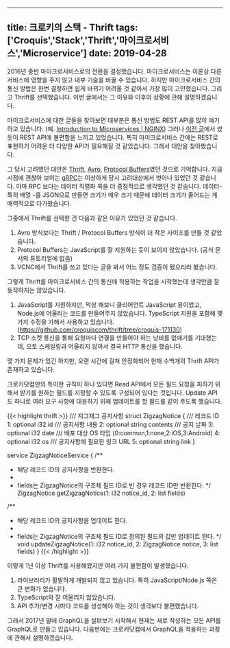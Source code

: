  ---
title: 크로키의 스택 - Thrift
tags: ['Croquis','Stack','Thrift','마이크로서비스','Microservice']
date: 2019-04-28
---

2016년 중반 마이크로서비스로의 전환을 결정했습니다.
마이크로서비스는 이론상 다른 서비스에 영향을 주지 않고 내부 기술을 바꿀 수 있습니다.
하지만 마이크로서비스 간의 통신 방법은 한번 결정하면 쉽게 바뀌기 어려울 것 같아서 가장 많이 고민했습니다.
그리고 Thrift를 선택했습니다.
이번 글에서는 그 이유와 이후의 상황에 관해 설명하겠습니다.

마이크로서비스에 대한 글들을 찾아보면 대부분은 통신 방법도 REST API를 많이 얘기하고 있습니다.
(예. [Introduction to Microservices | NGINX](https://www.nginx.com/blog/introduction-to-microservices/))
그러나 <a href='{{< relref "/tech/2018-05-30-1-croquis-stack-rest-api.ko.md" >}}'>이전 글</a>에서
썼듯이 REST API에 불편함을 느끼고 있었습니다. 특히 마이크로서비스 간에는 REST로 표현하기 어려운 더 다양한 API가 필요해질 것 같았습니다.
그래서 대안을 찾아봤습니다.

그 당시 고려했던 대안은 [Thrift](https://thrift.apache.org/), [Avro](https://avro.apache.org/), [Protocol Buffers](https://developers.google.com/protocol-buffers/)였던 것으로 기억합니다.
지금 시점에 괜찮아 보이는 [gRPC](https://grpc.io/)는 이상하게 당시 고려대상에서 벗어나 있었던 것 같습니다.
아마 RPC 보다는 데이터 직렬화 쪽을 더 중점적으로 생각했던 것 같습니다.
데이터- 특히 배열 -를 JSON으로 만들면 크기가 매우 크기 때문에 데이터 크기가 줄어드는 게 매력적으로 다가왔습니다.

그중에서 Thrift를 선택한 건 다음과 같은 이유가 있었던 것 같습니다.

1. Avro 방식보다는 Thrift / Protocol Buffers 방식이 더 작은 사이즈를 만들 것 같았습니다.
2. Protocol Buffers는 JavaScript를 잘 지원하는 듯이 보이지 않았습니다. (공식 문서의 튜토리얼에 없음)
3. VCNC에서 Thrift를 쓰고 있다는 글을 봐서 어느 정도 검증이 됐으리라 봤습니다.

그렇게 Thrift를 마이크로서비스 간의 통신에 적용하는 작업을 시작했는데 생각만큼 잘 동작하지는 않았습니다.

1. JavaScript를 지원하지만, 막상 해보니 클리어언트 JavaScript 용이었고, Node.js에 어울리는 코드를 만들어주지 않았습니다. TypeScript 지원을 포함해 몇 가지 수정을 가해서 사용하고 있습니다. (https://github.com/croquiscom/thrift/tree/croquis-171130)
2. TCP 소켓 통신을 통해 요청마다 연결을 만들어야 하는 낭비를 없애기를 기대했는데, 오토 스케일링과 어울리지 않아서 결국 HTTP 통신을 했습니다.

몇 가지 문제가 있긴 하지만, 오랜 시간에 걸쳐 안정화되어 현재 수백개의 Thrift API가 존재하고 있습니다.

크로키닷컴만의 특이한 규칙이 하나 있다면 Read API에서 모든 필드 요청을 피하기 위해서 받기를 원하는 필드를 지정할 수 있도록 구성되어 있다는 것입니다.
Update API도 하나로 여러 요구 사항에 대응하기 위해 업데이트를 할 필드를 같이 주도록 했습니다.

{{< highlight thrift >}}
/// 지그재그 공지사항
struct ZigzagNotice {
  /// 레코드 ID
  1: optional i32 id
  /// 공지사항 내용
  2: optional string contents
  /// 공지 날짜
  3: optional i32 date
  /// 배포 대상 OS 타입 (0:common,1:none,2:iOS,3:Android)
  4: optional i32 os
  /// 공지사항에 필요한 링크 URL
  5: optional string link
}

service ZigzagNoticeService {
  /**
   * 해당 레코드 ID의 공지사항을 반환한다.
   *
   * fields는 ZigzagNotice의 구조체 필드 ID로 빈 경우 레코드 ID만 반환한다.
   */
  ZigzagNotice getZigzagNotice(1: i32 notice_id, 2: list<i32> fields)

  /**
   * 해당 레코드 ID의 공지사항을 업데이트 한다.
   *
   * fields는 ZigzagNotice의 구조체 필드 ID로 정의된 필드의 값만 업데이트 된다.
   */
  void updateZigzagNotice(1: i32 notice_id, 2: ZigzagNotice notice, 3: list<i32> fields)
}
{{< /highlight >}}

이렇게 1년 이상 Thrift를 사용해왔지만 여러 가지 불편함이 발생했습니다.

1. 라이브러리가 활발하게 개발되지 않고 있습니다. 특히 JavaScript/Node.js 쪽은 큰 변화가 없습니다.
2. TypeScript와 잘 어울리지 않았습니다.
3. API 추가/변경 시마다 코드를 생성해야 하는 것이 생각보다 불편했습니다.

그래서 2017년 말에 GraphQL을 살펴보기 시작해서 현재는 새로 작성하는 모든 API를 GraphQL로 만들고 있습니다.
다음번에는 크로키닷컴에서 GraphQL을 적용하는 과정에 관해서 설명하겠습니다.
